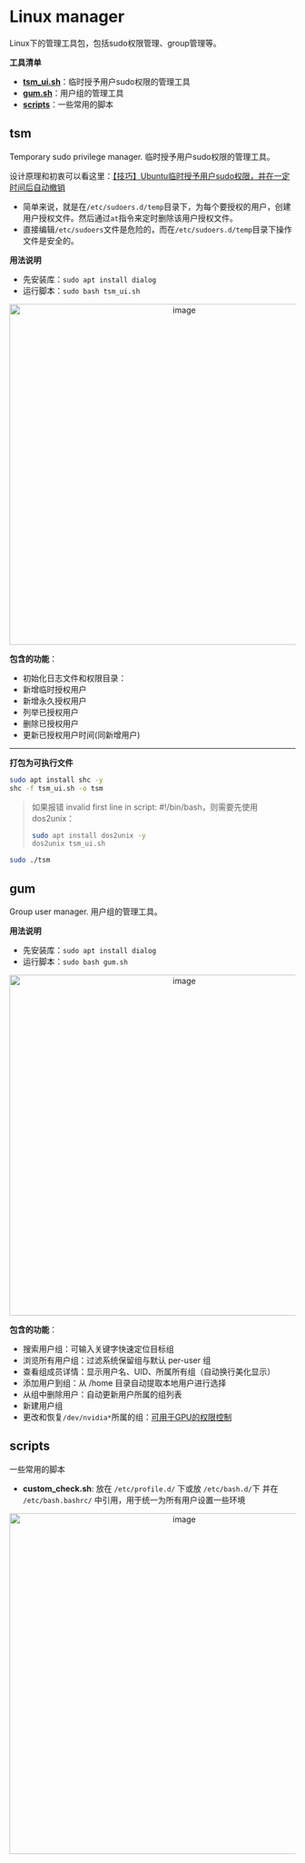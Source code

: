 # Linux manager
Linux下的管理工具包，包括sudo权限管理、group管理等。

**工具清单**
- **[tsm_ui.sh](https://github.com/songxf1024/manager?tab=readme-ov-file#tsm)**：临时授予用户sudo权限的管理工具
- **[gum.sh](https://github.com/songxf1024/manager?tab=readme-ov-file#gum)**：用户组的管理工具
- **[scripts](https://github.com/songxf1024/manager?tab=readme-ov-file#scripts)**：一些常用的脚本


## tsm
Temporary sudo privilege manager. 
临时授予用户sudo权限的管理工具。

设计原理和初衷可以看这里：[【技巧】Ubuntu临时授予用户sudo权限，并在一定时间后自动撤销](https://blog.csdn.net/sxf1061700625/article/details/133270785)

- 简单来说，就是在`/etc/sudoers.d/temp`目录下，为每个要授权的用户，创建用户授权文件。然后通过`at`指令来定时删除该用户授权文件。
- 直接编辑`/etc/sudoers`文件是危险的，而在`/etc/sudoers.d/temp`目录下操作文件是安全的。

**用法说明**
- 先安装库：`sudo apt install dialog`
- 运行脚本：`sudo bash tsm_ui.sh`

<p align="center"><img src="https://github.com/user-attachments/assets/48e6c2ba-8387-4b91-bb18-b77f61fcbf45" alt="image" width="600"/></p>


**包含的功能**：
- 初始化日志文件和权限目录：
- 新增临时授权用户
- 新增永久授权用户
- 列举已授权用户
- 删除已授权用户
- 更新已授权用户时间(同新增用户)

---

**打包为可执行文件**
```bash
sudo apt install shc -y
shc -f tsm_ui.sh -o tsm
```
> 如果报错 invalid first line in script: #!/bin/bash，则需要先使用dos2unix：
> ```bash
> sudo apt install dos2unix -y
> dos2unix tsm_ui.sh
> ```

```bash
sudo ./tsm
```

## gum
Group user manager. 
用户组的管理工具。

**用法说明**
- 先安装库：`sudo apt install dialog`
- 运行脚本：`sudo bash gum.sh`

<p align="center"><img src="https://github.com/user-attachments/assets/74f8d67a-5c3c-40d1-97e5-134b8f61e276" alt="image" width="600"/></p>

**包含的功能**：
- 搜索用户组：可输入关键字快速定位目标组
- 浏览所有用户组：过滤系统保留组与默认 per-user 组
- 查看组成员详情：显示用户名、UID、所属所有组（自动换行美化显示）
- 添加用户到组：从 /home 目录自动提取本地用户进行选择
- 从组中删除用户：自动更新用户所属的组列表
- 新建用户组
- 更改和恢复`/dev/nvidia*`所属的组：[可用于GPU的权限控制](https://blog.csdn.net/sxf1061700625/article/details/149027382)


## scripts
一些常用的脚本
- **custom_check.sh**: 放在 `/etc/profile.d/` 下或放 `/etc/bash.d/`下 并在 `/etc/bash.bashrc/` 中引用，用于统一为所有用户设置一些环境
<p align="center"><img src="https://github.com/user-attachments/assets/f681a1bc-e1ec-475c-b314-d092c4c72874" alt="image" width="600"/></p>


